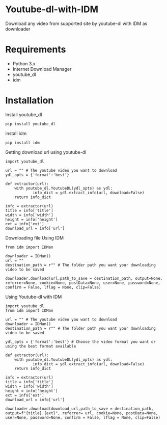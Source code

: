 # Youtube-dl-with-IDM
Download any video from supported site by youtube-dl with IDM as downloader

# Requirements
 - Python 3.x
 - Internet Download Manager
 - youtube_dl
 - idm
 
# Installation
Install youtube_dl

```
pip install youtube_dl
```
install idm

```
pip install idm
```

Getting download url using youtube-dl

```
import youtube_dl

url = "" # The youtube video you want to download 
ydl_opts = {'format':'best'} 
            
def extractor(url):
    with youtube_dl.YoutubeDL(ydl_opts) as ydl:
            info_dict = ydl.extract_info(url, download=False)
    return info_dict

info = extractor(url)
title = info['title']
width = info['width']
height = info['height']
ext = info['ext']
download_url = info['url']
```

Downloading file Using IDM

```
from idm import IDMan

downloader = IDMan()
url = ""
destination_path = r"" # The folder path you want your downloading video to be saved

downloader.download(url,path_to_save = destination_path, output=None, referrer=None, cookie=None, postData=None, user=None, password=None, confirm = False, lflag = None, clip=False)
```

Using Youtube-dl with IDM

```
import youtube_dl
from idm import IDMan

url = "" # The youtube video you want to download 
downloader = IDMan()
destination_path = r"" # The folder path you want your downloading video to be saved

ydl_opts = {'format':'best'} # Choose the video format you want or using the best format available
            
def extractor(url):
    with youtube_dl.YoutubeDL(ydl_opts) as ydl:
            info_dict = ydl.extract_info(url, download=False)
    return info_dict

info = extractor(url)
title = info['title'] 
width = info['width']
height = info['height']
ext = info['ext']
download_url = info['url']

downloader.download(download_url,path_to_save = destination_path, output=f"{title}.{ext}", referrer= url, cookie=None, postData=None, user=None, password=None, confirm = False, lflag = None, clip=False)

```
